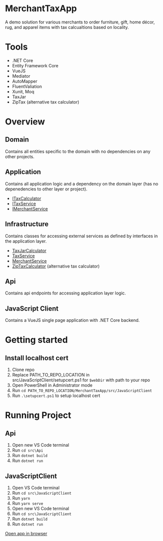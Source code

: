 # MerchantTaxApp

A demo solution for various merchants to order furniture, gift, home décor, rug, and apparel items with tax calcualtions based on locality.

# Tools
- .NET Core
- Entity Framework Core
- VueJS
- Mediator
- AutoMapper
- FluentValiation
- Xunit, Moq
- TaxJar
- ZipTax (alternative tax calculator)

# Overview

## Domain
Contains all entities specific to the domain with no dependencies on any other projects.

## Application
Contains all application logic and a dependency on the domain layer (has no depenedencies to other layer or project).
- [ITaxCalculator](https://github.com/robsmitha/MerchantTaxApp/blob/master/src/Application/Common/Interfaces/ITaxCalculator.cs)
- [ITaxService](https://github.com/robsmitha/MerchantTaxApp/blob/master/src/Application/Common/Interfaces/ITaxService.cs)
- [IMerchantService](https://github.com/robsmitha/MerchantTaxApp/blob/master/src/Application/Common/Interfaces/IMerchantService.cs)

## Infrastructure
Contains classes for accessing external services as defined by interfaces in the application layer.
- [TaxJarCalculator](https://github.com/robsmitha/MerchantTaxApp/blob/master/src/Infrastructure/Services/TaxJarCalculator.cs)
- [TaxService](https://github.com/robsmitha/MerchantTaxApp/blob/master/src/Infrastructure/Services/TaxJarCalculator.cs)
- [MerchantService](https://github.com/robsmitha/MerchantTaxApp/blob/master/src/Infrastructure/Services/TaxJarCalculator.cs)
- [ZipTaxCalculator](https://github.com/robsmitha/MerchantTaxApp/blob/master/src/Infrastructure/Services/ZipTaxCalculator.cs) (alternative tax calculator)

## Api
Contains api endpoints for accessing application layer logic.

## JavaScript Client
Contains a VueJS single page application with .NET Core backend. 

# Getting started
## Install localhost cert
1. Clone repo
2. Replace PATH_TO_REPO_LOCATION in src/JavaScriptClient/setupcert.ps1 for ``$webDir`` with path to your repo
3. Open PowerShell in Administrator mode
4. Run ``cd PATH_TO_REPO_LOCATION/MerchantTaxApp/src/JavaScriptClient``
5. Run ``.\setupcert.ps1`` to setup localhost cert

# Running Project
## Api
1. Open new VS Code terminal
2. Run ``cd src\Api``
3. Run ``dotnet build``
4. Run ``dotnet run``

## JavaScriptClient
1. Open VS Code terminal 
2. Run ``cd src\JavaScriptClient``
3. Run ``yarn``
4. Run ``yarn serve``
5. Open new VS Code terminal
6. Run ``cd src\JavaScriptClient``
7. Run ``dotnet build``
8. Run ``dotnet run``

[Open app in browser](https://localhost:5001)